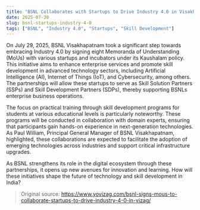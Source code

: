 ```yaml
---
title: "BSNL Collaborates with Startups to Drive Industry 4.0 in Visakhapatnam"
date: 2025-07-30
slug: bsnl-startups-industry-4-0
tags: ["BSNL", "Industry 4.0", "Startups", "Skill Development"]
---
```

On July 29, 2025, BSNL Visakhapatnam took a significant step towards embracing Industry 4.0 by signing eight Memoranda of Understanding (MoUs) with various startups and incubators under its Kaushalam policy. This initiative aims to enhance enterprise services and promote skill development in advanced technology sectors, including Artificial Intelligence (AI), Internet of Things (IoT), and Cybersecurity, among others. The partnerships will allow these startups to serve as Skill Solution Partners (SSPs) and Skill Development Partners (SDPs), thereby supporting BSNLs enterprise business operations.

The focus on practical training through skill development programs for students at various educational levels is particularly noteworthy. These programs will be conducted in collaboration with domain experts, ensuring that participants gain hands-on experience in next-generation technologies. As Paul William, Principal General Manager of BSNL Visakhapatnam, highlighted, these collaborations are expected to facilitate the adoption of emerging technologies across industries and support critical infrastructure upgrades.

As BSNL strengthens its role in the digital ecosystem through these partnerships, it opens up new avenues for innovation and learning. How will these initiatives shape the future of technology and skill development in India?

> Original source: https://www.yovizag.com/bsnl-signs-mous-to-collaborate-startups-to-drive-industry-4-0-in-vizag/